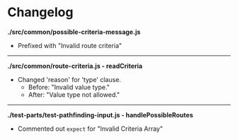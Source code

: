 # Changelog

**./src/common/possible-criteria-message.js**
* Prefixed with "Invalid route criteria"

---

**./src/common/route-criteria.js - readCriteria**
* Changed 'reason' for 'type' clause.
	* Before: "Invalid value type."
	* After: "Value type not allowed."

---

**./test-parts/test-pathfinding-input.js - handlePossibleRoutes**
* Commented out `expect` for "Invalid Criteria Array"